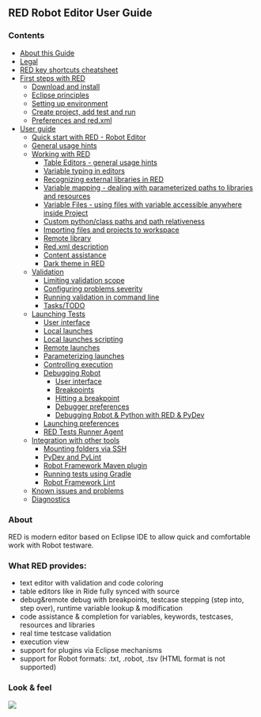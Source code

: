 <html>
<head>
<link href="PLUGINS_ROOT/org.robotframework.ide.eclipse.main.plugin.doc.user/help/style.css" rel="stylesheet" type="text/css"/>
</head>
<body>
<h2>RED Robot Editor User Guide</h2>
<h3>Contents</h3>
<ul>
<li><a href="../../help/about.html">About this Guide</a>
</li>
<li><a href="../../help/legal.html">Legal</a>
</li>
<li><a href="../../help/keys.html">RED key shortcuts cheatsheet</a>
</li>
<li><a href="../../help/first_steps/first_steps.html">First steps with RED</a>
<ul>
<li><a href="../../help/first_steps/download_install.html">Download and install</a>
</li>
<li><a href="../../help/first_steps/eclipse_principles.html">Eclipse principles</a>
</li>
<li><a href="../../help/first_steps/setting_up_environment.html">Setting up environment</a>
</li>
<li><a href="../../help/first_steps/create_run.html">Create project, add test and run</a>
</li>
<li><a href="../../help/first_steps/preferences_misc.html">Preferences and red.xml</a>
</li>
</ul></li>
<li><a href="../../help/user_guide/user_guide.html">User guide</a>
<ul>
<li><a href="../../help/user_guide/quick_start.html">Quick start with RED - Robot Editor</a>
</li>
<li><a href="../../help/user_guide/general.html">General usage hints</a>
</li>
<li><a href="../../help/user_guide/working_with_RED.html">Working with RED</a>
<ul>
<li><a href="../../help/user_guide/working_with_RED/table_general.html">Table Editors - general usage hints</a>
</li>
<li><a href="../../help/user_guide/working_with_RED/variable_typing.html">Variable typing in editors</a>
</li>
<li><a href="../../help/user_guide/working_with_RED/libs.html">Recognizing external libraries in RED</a>
</li>
<li><a href="../../help/user_guide/working_with_RED/variable_mapping.html">Variable mapping - dealing with parameterized paths to libraries and resources</a>
</li>
<li><a href="../../help/user_guide/working_with_RED/variable_files.html">Variable Files - using files with variable accessible anywhere inside Project</a>
</li>
<li><a href="../../help/user_guide/working_with_RED/custom_paths_relatve.html">Custom python/class paths and path relativeness</a>
</li>
<li><a href="../../help/user_guide/working_with_RED/importing.html">Importing files and projects to workspace</a>
</li>
<li><a href="../../help/user_guide/working_with_RED/remote_library.html">Remote library</a>
</li>
<li><a href="../../help/user_guide/working_with_RED/red_xml.html">Red.xml description</a>
</li>
<li><a href="../../help/user_guide/working_with_RED/content_assist.html">Content assistance</a>
</li>
<li><a href="../../help/user_guide/working_with_RED/dark_theme.html">Dark theme in RED</a>
</li>
</ul></li>
<li><a href="../../help/user_guide/validation.html">Validation</a>
<ul>
<li><a href="../../help/user_guide/validation/scope.html">Limiting validation scope</a>
</li>
<li><a href="../../help/user_guide/validation/validation_preferences.html">Configuring problems severity</a>
</li>
<li><a href="../../help/user_guide/validation/headless.html">Running validation in command line</a>
</li>
<li><a href="../../help/user_guide/validation/tasks.html">Tasks/TODO</a>
</li>
</ul></li>
<li><a href="../../help/user_guide/launching.html">Launching Tests</a>
<ul>
<li><a href="../../help/user_guide/launching/ui_elements.html">User interface</a>
</li>
<li><a href="../../help/user_guide/launching/local_launch.html">Local launches</a>
</li>
<li><a href="../../help/user_guide/launching/local_launch_scripting.html">Local launches scripting</a>
</li>
<li><a href="../../help/user_guide/launching/remote_launch.html">Remote launches</a>
</li>
<li><a href="../../help/user_guide/launching/string_substitution.html">Parameterizing launches</a>
</li>
<li><a href="../../help/user_guide/launching/exec_control.html">Controlling execution</a>
</li>
<li><a href="../../help/user_guide/launching/debug.html">Debugging Robot</a>
<ul>
<li><a href="../../help/user_guide/launching/debug/ui_elements.html">User interface</a>
</li>
<li><a href="../../help/user_guide/launching/debug/breakpoints.html">Breakpoints</a>
</li>
<li><a href="../../help/user_guide/launching/debug/hitting_a_breakpoint.html">Hitting a breakpoint</a>
</li>
<li><a href="../../help/user_guide/launching/debug/preferences.html">Debugger preferences</a>
</li>
<li><a href="../../help/user_guide/launching/debug/robot_python_debug.html">Debugging Robot &amp; Python with RED &amp; PyDev</a>
</li>
</ul></li>
<li><a href="../../help/user_guide/launching/launch_prefs.html">Launching preferences</a>
</li>
<li><a href="../../help/user_guide/launching/red_agent.html">RED Tests Runner Agent</a>
</li>
</ul></li>
<li><a href="../../help/user_guide/tools_integration.html">Integration with other tools</a>
<ul>
<li><a href="../../help/user_guide/tools_integration/virtual_folders.html">Mounting folders via SSH</a>
</li>
<li><a href="../../help/user_guide/tools_integration/red_pylint.html">PyDev and PyLint</a>
</li>
<li><a href="../../help/user_guide/tools_integration/maven.html">Robot Framework Maven plugin</a>
</li>
<li><a href="../../help/user_guide/tools_integration/gradle.html">Running tests using Gradle</a>
</li>
<li><a href="../../help/user_guide/tools_integration/rflint.html">Robot Framework Lint</a>
</li>
</ul></li>
<li><a href="../../help/user_guide/known_issues.html">Known issues and problems</a>
</li>
<li><a href="../../help/user_guide/diagnostics.html">Diagnostics</a>
</li>
</ul></li>
</ul>
<h3>About</h3>
<p>RED is modern editor based on Eclipse IDE to allow quick and
		comfortable work with Robot testware.</p>
<h3>What RED provides:</h3>
<ul>
<li>text editor with validation and code coloring</li>
<li>table editors like in Ride fully synced with source</li>
<li>debug&amp;remote debug with breakpoints, testcase stepping
			(step into, step over), runtime variable lookup &amp; modification</li>
<li>code assistance &amp; completion for variables, keywords,
			testcases, resources and libraries</li>
<li>real time testcase validation</li>
<li>execution view</li>
<li>support for plugins via Eclipse mechanisms</li>
<li>support for Robot formats: .txt, .robot, .tsv (HTML format is
			not supported)</li>
</ul>
<h3>Look &amp; feel</h3>
<img src="images/basic_run.gif"/></body></html>